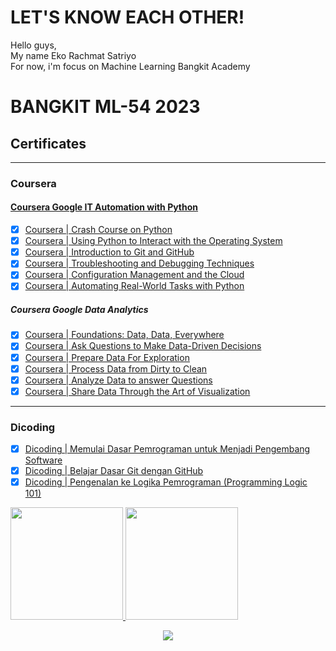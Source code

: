 <!--Bio-->
# LET'S KNOW EACH OTHER! 
Hello guys,<br>
My name Eko Rachmat Satriyo<br>
For now, i'm focus on Machine Learning Bangkit Academy 
<!---
<p align="center">
    <img src="https://github.com/142Eko/142Eko/assets/101800287/446b21c1-75f5-4d11-bc0e-b84314cead63" alt="animated" />
</p>
-->
<!--End Bio-->

# BANGKIT ML-54 2023
<!--Certificates-->
## Certificates
---
### Coursera
#### [Coursera Google IT Automation with Python](https://coursera.org/share/7ef3ef8f8099466d272d1633a41c5519)
- [x] [Coursera | Crash Course on Python](https://coursera.org/share/eafd7acb9acf983dbb05f2fa23279b73)
- [x] [Coursera | Using Python to Interact with the Operating System](https://coursera.org/share/1c411901fe10f0e0ef7cf6d6d3f775cb)
- [x] [Coursera | Introduction to Git and GitHub](https://coursera.org/share/c419c5df1ec0e6885409b800bea8913b)
- [x] [Coursera | Troubleshooting and Debugging Techniques](https://coursera.org/share/d7f60d93326b4d4e62c69c0e23921abf)
- [x] [Coursera | Configuration Management and the Cloud](https://coursera.org/share/c5e5f998334318d2d0382864f8d31fb2)
- [x] [Coursera | Automating Real-World Tasks with Python](https://coursera.org/share/5c3ba737e84f84a61bb07a1678a484fc)
##### Coursera Google Data Analytics
- [x] [Coursera | Foundations: Data, Data, Everywhere](https://coursera.org/share/25dcc76c0f2753c409313692be56edfd)
- [x] [Coursera | Ask Questions to Make Data-Driven Decisions](https://coursera.org/share/cf4277a65d330735abcb14338b25d23b)
- [x] [Coursera | Prepare Data For Exploration](https://coursera.org/share/bec2977013236e8fc24a2883fcbc4c27)
- [x] [Coursera | Process Data from Dirty to Clean](https://coursera.org/share/54a2a29a961699aa65c4c337cdb18e86)
- [x] [Coursera | Analyze Data to answer Questions](https://coursera.org/share/2f793393fe92f00af267593c6f6b4224)
- [x] [Coursera | Share Data Through the Art of Visualization](https://coursera.org/share/094f1be1b21df79e777ffb0db429c6cc)
---
### Dicoding
- [x] [Dicoding | Memulai Dasar Pemrograman untuk Menjadi Pengembang Software](https://www.dicoding.com/certificates/98XWGDJJ9PM3)
- [x] [Dicoding | Belajar Dasar Git dengan GitHub](https://www.dicoding.com/certificates/1RXY65J7KZVM)
- [x] [Dicoding | Pengenalan ke Logika Pemrograman (Programming Logic 101)](https://www.dicoding.com/certificates/2VX3J9QMQPYQ)
<!--End Certificates-->

<!--CV-->
<!--
## My CV
<p align="center">
    <img width="581" alt="CV" src="https://github.com/142Eko/142Eko/assets/101800287/1975c065-78e9-4f9c-9d08-b801b4a9a59c">
</p>
-->
<!--End Cv-->

<!--Stats-->
<p align="left">
    <a href="https://github.com/142Eko">
        <img height="180em" src="https://github-readme-stats-eight-theta.vercel.app/api?username=142Eko&show_icons=true&theme=algolia&include_all_commits=true&count_private=true"/>
        <img height="180em" src="https://github-readme-stats-eight-theta.vercel.app/api/top-langs/?username=142Eko&layout=compact&langs_count=8&theme=algolia"/>
    </a>
</p>
<!--EndStats-->


<!--
[![My GitHub Stats](https://github-readme-stats.vercel.app/api/?username=142Eko&count_private=true&theme=tokyonight&showicons=true)]()
[![My GitHub Language Stats](https://github-readme-stats.vercel.app/api/top-langs/?username=142Eko&langs_count=5&theme=tokyonight)]()
-->

<!--Counter-->
<div align="center">
    <img src="https://komarev.com/ghpvc/?username=142Eko&color=brightgreen">
</div>
<!--EndCounter-->
